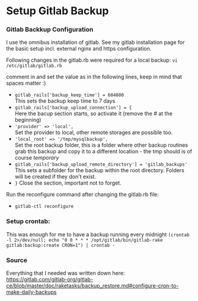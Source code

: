 # Setup Gitlab Backup

### Gitlab Backkup Configuration
I use the omnibus installation of gitlab. See my gitlab installation page for the basic setup incl. external nginx and https configuration.

Following changes in the gitlab.rb were required for a local backup:
`vi /etc/gitlab/gitlab.rb`

comment in and set the value as in the following lines, keep in mind that spaces matter :)  
 - `gitlab_rails['backup_keep_time'] = 604800`  
 This sets the backup keep time to 7 days
 - `gitlab_rails['backup_upload_connection'] = {`  
   Here the bacup section starts, so activate it (remove the # at the beginning)
 - `'provider' => 'local',`  
   Set the provider to local, other remote storages are possible too.
 - `'local_root' => '/tmp/mysqlbackup',`  
   Set the root backup folder, this is a folder where other backup routines grab this backup and copy it to a different location - the tmp should is of course _temporary_
 - `gitlab_rails['backup_upload_remote_directory'] = 'gitlab_backups'`  
   This sets a subfolder for the backup within the root directory.
   Folders will be created if they don't exist.
 - `}`
   Close the section, important not to forget.

Run the reconfigure command after changing the gitlab.rb file:
  - `gitlab-ctl reconfigure`

### Setup crontab:
This was enough for me to have a backup running every midnight
`(crontab -l 2>/dev/null; echo "0 0 * * * /opt/gitlab/bin/gitlab-rake gitlab:backup:create CRON=1") | crontab -`

### Source
Everything that I needed was written down here:  
https://gitlab.com/gitlab-org/gitlab-ce/blob/master/doc/raketasks/backup_restore.md#configure-cron-to-make-daily-backups
